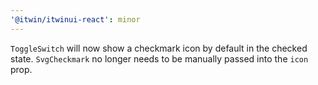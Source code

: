 ```yaml
---
'@itwin/itwinui-react': minor
---
```


`ToggleSwitch` will now show a checkmark icon by default in the checked state. `SvgCheckmark` no longer needs to be manually passed into the `icon` prop.
